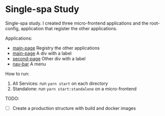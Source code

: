 # Single-spa Study

Single-spa study. I created three micro-frontend applications and the root-config, application that register the other applications.

Applications:

- [main-page](https://github.com/gabrielburich/single-spa-study/tree/main/root-config) Registry the other applications
- [main-page](https://github.com/gabrielburich/single-spa-study/tree/main/main-page) A div with a label
- [second-page](https://github.com/gabrielburich/single-spa-study/tree/main/seccond-page) Other div with a label
- [nav-bar](https://github.com/gabrielburich/single-spa-study/tree/main/nav-bar) A menu

How to run:

1. All Services: run `yarn start` on each directory
2. Standalone: run `yarn start:standalone` on a micro-frontend

TODO:

- [ ] Create a production structure with build and docker images